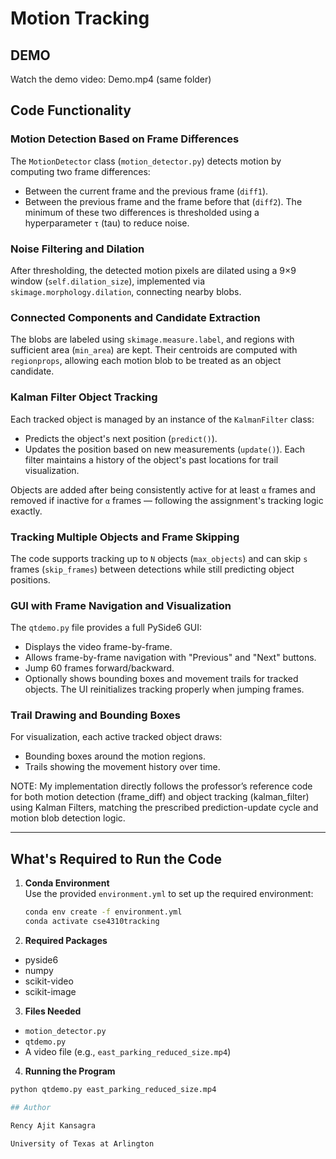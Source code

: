 # Motion Tracking 

## DEMO
Watch the demo video: Demo.mp4 (same folder)

## Code Functionality

### Motion Detection Based on Frame Differences
The `MotionDetector` class (`motion_detector.py`) detects motion by computing two frame differences:
- Between the current frame and the previous frame (`diff1`).
- Between the previous frame and the frame before that (`diff2`).
The minimum of these two differences is thresholded using a hyperparameter `τ` (tau) to reduce noise.

### Noise Filtering and Dilation
After thresholding, the detected motion pixels are dilated using a 9×9 window (`self.dilation_size`), implemented via `skimage.morphology.dilation`, connecting nearby blobs. 

### Connected Components and Candidate Extraction
The blobs are labeled using `skimage.measure.label`, and regions with sufficient area (`min_area`) are kept. Their centroids are computed with `regionprops`, allowing each motion blob to be treated as an object candidate.

### Kalman Filter Object Tracking
Each tracked object is managed by an instance of the `KalmanFilter` class:
- Predicts the object's next position (`predict()`).
- Updates the position based on new measurements (`update()`).
Each filter maintains a history of the object's past locations for trail visualization.

Objects are added after being consistently active for at least `α` frames and removed if inactive for `α` frames — following the assignment's tracking logic exactly.

### Tracking Multiple Objects and Frame Skipping
The code supports tracking up to `N` objects (`max_objects`) and can skip `s` frames (`skip_frames`) between detections while still predicting object positions.

### GUI with Frame Navigation and Visualization
The `qtdemo.py` file provides a full PySide6 GUI:
- Displays the video frame-by-frame.
- Allows frame-by-frame navigation with "Previous" and "Next" buttons.
- Jump 60 frames forward/backward.
- Optionally shows bounding boxes and movement trails for tracked objects.
The UI reinitializes tracking properly when jumping frames.

### Trail Drawing and Bounding Boxes
For visualization, each active tracked object draws:
- Bounding boxes around the motion regions.
- Trails showing the movement history over time.

NOTE: My implementation directly follows the professor’s reference code for both motion detection (frame_diff) and object tracking (kalman_filter) using Kalman Filters, matching the prescribed prediction-update cycle and motion blob detection logic.

---

## What's Required to Run the Code

1. **Conda Environment**  
   Use the provided `environment.yml` to set up the required environment:
   ```bash
   conda env create -f environment.yml
   conda activate cse4310tracking

2. **Required Packages**
- pyside6
- numpy
- scikit-video
- scikit-image

3. **Files Needed**
- `motion_detector.py`
- `qtdemo.py`
- A video file (e.g., `east_parking_reduced_size.mp4`)

4. **Running the Program**
```bash
python qtdemo.py east_parking_reduced_size.mp4

## Author

Rency Ajit Kansagra 

University of Texas at Arlington  
